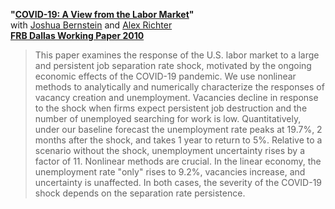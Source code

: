 **"[COVID-19: A View from the Labor Market](BRT-covid19.pdf)"**  
with [Joshua Bernstein](https://www.linkedin.com/in/joshua-bernstein-47baa332) and [Alex Richter](http://www.alexrichterecon.com/)  
**[FRB Dallas Working Paper 2010](https://doi.org/10.24149/wp2010)**

> This paper examines the response of the U.S. labor market to a large and persistent job separation rate shock, motivated by the ongoing economic effects of the COVID-19 pandemic. We use nonlinear methods to analytically and numerically characterize the responses of vacancy creation and unemployment. Vacancies decline in response to the shock when firms expect persistent job destruction and the number of unemployed searching for work is low. Quantitatively, under our baseline forecast the unemployment rate peaks at 19.7%, 2 months after the shock, and takes 1 year to return to 5%. Relative to a scenario without the shock, unemployment uncertainty rises by a factor of 11. Nonlinear methods are crucial. In the linear economy, the unemployment rate "only" rises to 9.2%, vacancies increase, and uncertainty is unaffected. In both cases, the severity of the COVID-19 shock depends on the separation rate persistence.